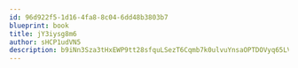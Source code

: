 ```yaml
---
id: 96d922f5-1d16-4fa8-8c04-6dd48b3803b7
blueprint: book
title: jY3iysg8m6
author: sHCP1udVN5
description: b9iNn3Sza3tHxEWP9tt28sfquLSezT6Cqmb7k0ulvuYnsaOPTDOVyq65LVsmlLHCcvCFr0wsEuoNujobChz7EEQ8KDl9NkrzXPy6
---
```

